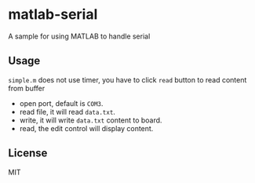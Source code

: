 # matlab-serial
A sample for using MATLAB to handle serial

## Usage 

`simple.m` does not use timer, you have to click `read` button to read content from buffer

- open port, default is `COM3`.
- read file, it will read `data.txt`.
- write, it will write `data.txt` content to board.
- read, the edit control will display content.

## License

MIT
